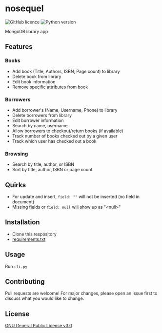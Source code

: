 # nosequel

![GitHub licence](https://img.shields.io/github/license/Ycmelon/nosequel?color=orange)
![Python version](https://img.shields.io/badge/Python-3.8-orange.svg)

MongoDB library app

## Features

### Books

-	Add book (Title, Authors, ISBN, Page count) to library
-	Delete book from library 
-	Edit book information
-	Remove specific attributes from book

### Borrowers

-	Add borrower's (Name, Username, Phone) to library 
-	Delete borrowers from library 
-	Edit borrower information 
-	Search by name, username 
- Allow borrowers to checkout/return books (if available)
-	Track number of books checked out by a given user
- Track which user has checked out a book

### Browsing

-	Search by title, author, or ISBN
-	Sort by title, author, ISBN or page count

## Quirks

- For update and insert, `field: ""` will not be inserted (no field in document)
- Missing fields or `field: null` will show up as "\<null\>"

## Installation

- Clone this respository
- [requirements.txt](/requirements.txt)

## Usage

Run `cli.py`

## Contributing

Pull requests are welcome! For major changes, please open an issue first to discuss what you would like to change.

## License

[GNU General Public License v3.0](https://choosealicense.com/licenses/gpl-3.0/)
